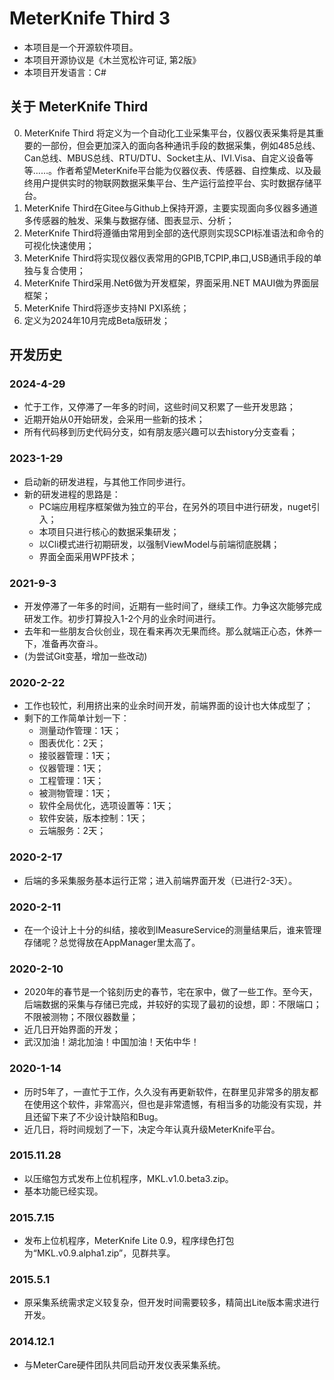 # MeterKnife Third **3**

- 本项目是一个开源软件项目。
- 本项目开源协议是《木兰宽松许可证, 第2版》
- 本项目开发语言：C#

## 关于 MeterKnife Third
  0. MeterKnife Third 将定义为一个自动化工业采集平台，仪器仪表采集将是其重要的一部份，但会更加深入的面向各种通讯手段的数据采集，例如485总线、Can总线、MBUS总线、RTU/DTU、Socket主从、IVI.Visa、自定义设备等等……。作者希望MeterKnife平台能为仪器仪表、传感器、自控集成、以及最终用户提供实时的物联网数据采集平台、生产运行监控平台、实时数据存储平台。
  1. MeterKnife Third在Gitee与Github上保持开源，主要实现面向多仪器多通道多传感器的触发、采集与数据存储、图表显示、分析；
  2. MeterKnife Third将遵循由常用到全部的迭代原则实现SCPI标准语法和命令的可视化快速使用；
  3. MeterKnife Third将实现仪器仪表常用的GPIB,TCPIP,串口,USB通讯手段的单独与复合使用；
  4. MeterKnife Third采用.Net6做为开发框架，界面采用.NET MAUI做为界面层框架；
  5. MeterKnife Third将逐步支持NI PXI系统；
  6. 定义为2024年10月完成Beta版研发；

## 开发历史

### 2024-4-29

- 忙于工作，又停滞了一年多的时间，这些时间又积累了一些开发思路；
- 近期开始从0开始研发，会采用一些新的技术；
- 所有代码移到历史代码分支，如有朋友感兴趣可以去history分支查看；

### 2023-1-29

- 启动新的研发进程，与其他工作同步进行。
- 新的研发进程的思路是：
  - PC端应用程序框架做为独立的平台，在另外的项目中进行研发，nuget引入；
  - 本项目只进行核心的数据采集研发；
  - 以Cli模式进行初期研发，以强制ViewModel与前端彻底脱耦；
  - 界面全面采用WPF技术；

### 2021-9-3

- 开发停滞了一年多的时间，近期有一些时间了，继续工作。力争这次能够完成研发工作。初步打算投入1-2个月的业余时间进行。
- 去年和一些朋友合伙创业，现在看来再次无果而终。那么就端正心态，休养一下，准备再次奋斗。
- (为尝试Git变基，增加一些改动)

### 2020-2-22

- 工作也较忙，利用挤出来的业余时间开发，前端界面的设计也大体成型了；
- 剩下的工作简单计划一下：
  - 测量动作管理：1天；
  - 图表优化：2天；
  - 接驳器管理：1天；
  - 仪器管理：1天；
  - 工程管理：1天；
  - 被测物管理：1天；
  - 软件全局优化，选项设置等：1天；
  - 软件安装，版本控制：1天；
  - 云端服务：2天； 

### 2020-2-17
- 后端的多采集服务基本运行正常；进入前端界面开发（已进行2-3天）。

### 2020-2-11
- 在一个设计上十分的纠结，接收到IMeasureService的测量结果后，谁来管理存储呢？总觉得放在AppManager里太高了。

### 2020-2-10
- 2020年的春节是一个铭刻历史的春节，宅在家中，做了一些工作。至今天，后端数据的采集与存储已完成，并较好的实现了最初的设想，即：不限端口；不限被测物；不限仪器数量；
- 近几日开始界面的开发；
- 武汉加油！湖北加油！中国加油！天佑中华！

### 2020-1-14
- 历时5年了，一直忙于工作，久久没有再更新软件，在群里见非常多的朋友都在使用这个软件，非常高兴，但也是非常遗憾，有相当多的功能没有实现，并且还留下来了不少设计缺陷和Bug。
- 近几日，将时间规划了一下，决定今年认真升级MeterKnife平台。

### 2015.11.28
- 以压缩包方式发布上位机程序，MKL.v1.0.beta3.zip。
- 基本功能已经实现。

### 2015.7.15
- 发布上位机程序，MeterKnife Lite 0.9，程序绿色打包为“MKL.v0.9.alpha1.zip”，见群共享。

### 2015.5.1 
- 原采集系统需求定义较复杂，但开发时间需要较多，精简出Lite版本需求进行开发。

### 2014.12.1 
- 与MeterCare硬件团队共同启动开发仪表采集系统。